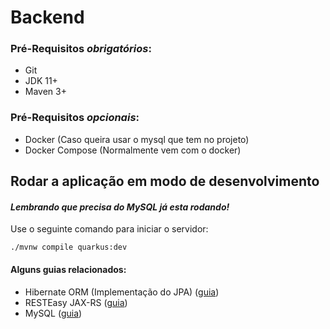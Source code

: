 # Backend

### Pré-Requisitos *obrigatórios*:
 - Git
 - JDK 11+
 - Maven 3+

### Pré-Requisitos *opcionais*:
 - Docker (Caso queira usar o mysql que tem no projeto)
 - Docker Compose (Normalmente vem com o docker)

## Rodar a aplicação em modo de desenvolvimento
#### *Lembrando que precisa do MySQL já esta rodando!*

Use o seguinte comando para iniciar o servidor:
```shell script
./mvnw compile quarkus:dev
```

#### Alguns guias relacionados:
- Hibernate ORM (Implementação do JPA) ([guia](https://docs.jboss.org/hibernate/orm/current/userguide/html_single/Hibernate_User_Guide.html))
- RESTEasy JAX-RS ([guia](https://docs.jboss.org/resteasy/docs/3.0.9.Final/userguide/html_single/index.html))
- MySQL ([guia](https://dev.mysql.com/doc/))
